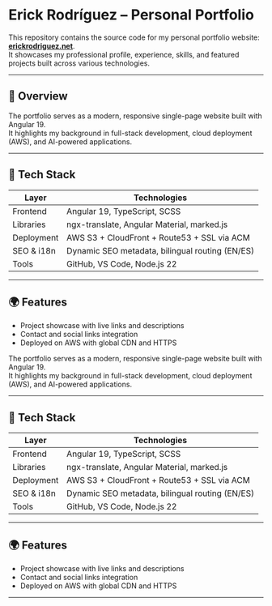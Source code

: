 # Erick Rodríguez – Personal Portfolio

This repository contains the source code for my personal portfolio website: **[erickrodriguez.net](https://erickrodriguez.net)**.  
It showcases my professional profile, experience, skills, and featured projects built across various technologies.

---

## 🚀 Overview
The portfolio serves as a modern, responsive single-page website built with Angular 19.  
It highlights my background in full-stack development, cloud deployment (AWS), and AI-powered applications.

---

## 🧱 Tech Stack

| Layer | Technologies |
|-------|---------------|
| Frontend | Angular 19, TypeScript, SCSS |
| Libraries | ngx-translate, Angular Material, marked.js |
| Deployment | AWS S3 + CloudFront + Route53 + SSL via ACM |
| SEO & i18n | Dynamic SEO metadata, bilingual routing (EN/ES) |
| Tools | GitHub, VS Code, Node.js 22 |

---

## 🌍 Features

- Project showcase with live links and descriptions  
- Contact and social links integration  
- Deployed on AWS with global CDN and HTTPS

The portfolio serves as a modern, responsive single-page website built with Angular 19.  
It highlights my background in full-stack development, cloud deployment (AWS), and AI-powered applications.

---

## 🧱 Tech Stack

| Layer | Technologies |
|-------|---------------|
| Frontend | Angular 19, TypeScript, SCSS |
| Libraries | ngx-translate, Angular Material, marked.js |
| Deployment | AWS S3 + CloudFront + Route53 + SSL via ACM |
| SEO & i18n | Dynamic SEO metadata, bilingual routing (EN/ES) |
| Tools | GitHub, VS Code, Node.js 22 |

---

## 🌍 Features

- Project showcase with live links and descriptions  
- Contact and social links integration  
- Deployed on AWS with global CDN and HTTPS

---



